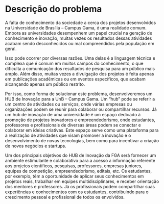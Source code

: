 
# Descrição do problema

A falta de conhecimento da sociedade a cerca dos projetos desenvolvidos na Universidade de Brasília – Campus Gama, é uma realidade comum. Embora as universidades desempenhem um papel crucial na geração de conhecimento e inovação, muitas vezes os resultados dessas atividades acabam sendo desconhecidos ou mal compreendidos pela população em geral.

Isso pode ocorrer por diversas razões. Uma delas é a linguagem técnica e complexa que é comum em muitos campos do conhecimento, o que dificulta a comunicação dos resultados de pesquisa para um público mais amplo. Além disso, muitas vezes a divulgação dos projetos é feita apenas em publicações acadêmicas ou em eventos específicos, que acabam alcançando apenas um público restrito.

Por isso, como forma de solucionar este problema, desenvolveremos um HUB de Inovação para a UnB – Campus Gama. Um “hub" pode se referir a um centro de atividades ou serviços, onde várias empresas ou organizações podem se reunir para colaborar ou compartilhar recursos. Já um hub de inovação de uma universidade é um espaço dedicado à promoção de projetos inovadores e empreendedorismo, onde estudantes, professores e profissionais de diversas áreas podem se conectar e colaborar em ideias criativas. Este espaço serve como uma plataforma para a realização de atividades que visam promover a inovação e o desenvolvimento de novas tecnologias, bem como para incentivar a criação de novos negócios e startups.

Um dos principais objetivos do HUB de Inovação da FGA será fornecer um ambiente estimulante e colaborativo para a acesso a informação referente aos projetos científicos, pesquisas, professores, empresas juniores, equipes de competição, empreendedorismo, editais, etc. Os estudantes, por exemplo, têm a oportunidade de aplicar seus conhecimentos em projetos reais, trabalhar em equipes multidisciplinares, e receber orientação dos mentores e professores. Já os profissionais podem compartilhar suas experiências e conhecimentos com os estudantes, contribuindo para o crescimento pessoal e profissional de todos os envolvidos.
